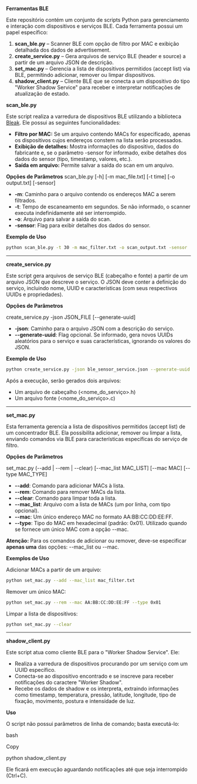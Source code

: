 **Ferramentas BLE**

Este repositório contém um conjunto de scripts Python para gerenciamento e interação com dispositivos e serviços BLE. Cada ferramenta possui um papel específico:

1. **scan_ble.py** – Scanner BLE com opção de filtro por MAC e exibição detalhada dos dados de advertisement.
2. **create_service.py** – Gera arquivos de serviço BLE (header e source) a partir de um arquivo JSON de descrição.
3. **set_mac.py** – Gerencia a lista de dispositivos permitidos (accept list) via BLE, permitindo adicionar, remover ou limpar dispositivos.
4. **shadow_client.py** – Cliente BLE que se conecta a um dispositivo do tipo "Worker Shadow Service" para receber e interpretar notificações de atualização de estado.

**scan_ble.py**

Este script realiza a varredura de dispositivos BLE utilizando a biblioteca [Bleak](https://github.com/hbldh/bleak). Ele possui as seguintes funcionalidades:

- **Filtro por MAC:** Se um arquivo contendo MACs for especificado, apenas os dispositivos cujos endereços constem na lista serão processados.
- **Exibição de detalhes:** Mostra informações do dispositivo, dados do fabricante e, se o parâmetro -sensor for informado, exibe detalhes dos dados do sensor (tipo, timestamp, valores, etc.).
- **Saída em arquivo:** Permite salvar a saída do scan em um arquivo.

**Opções de Parâmetros**
scan_ble.py \[-h\] \[-m mac_file.txt\] \[-t time\] \[-o output.txt\] \[-sensor\]

- **\-m**: Caminho para o arquivo contendo os endereços MAC a serem filtrados.
- **\-t**: Tempo de escaneamento em segundos. Se não informado, o scanner executa indefinidamente até ser interrompido.
- **\-o**: Arquivo para salvar a saída do scan.
- **\-sensor**: Flag para exibir detalhes dos dados do sensor.

**Exemplo de Uso**

```bash
python scan_ble.py -t 30 -m mac_filter.txt -o scan_output.txt -sensor
```
___________________________________________________
**create_service.py**

Este script gera arquivos de serviço BLE (cabeçalho e fonte) a partir de um arquivo JSON que descreve o serviço. O JSON deve conter a definição do serviço, incluindo nome, UUID e características (com seus respectivos UUIDs e propriedades).

**Opções de Parâmetros**

create_service.py -json JSON_FILE \[--generate-uuid\]

- **\-json**: Caminho para o arquivo JSON com a descrição do serviço.
- **\--generate-uuid**: Flag opcional. Se informado, gera novos UUIDs aleatórios para o serviço e suas características, ignorando os valores do JSON.

**Exemplo de Uso**

```bash
python create_service.py -json ble_sensor_service.json --generate-uuid
```

Após a execução, serão gerados dois arquivos:

- Um arquivo de cabeçalho (&lt;nome_do_serviço&gt;.h)
- Um arquivo fonte (&lt;nome_do_serviço&gt;.c)

________________________________________________________

**set_mac.py**

Esta ferramenta gerencia a lista de dispositivos permitidos (accept list) de um concentrador BLE. Ela possibilita adicionar, remover ou limpar a lista, enviando comandos via BLE para características específicas do serviço de filtro.

**Opções de Parâmetros**

set_mac.py (--add | --rem | --clear) \[--mac_list MAC_LIST\] \[--mac MAC\] \[--type MAC_TYPE\]

- **\--add**: Comando para adicionar MACs à lista.
- **\--rem**: Comando para remover MACs da lista.
- **\--clear**: Comando para limpar toda a lista.
- **\--mac_list**: Arquivo com a lista de MACs (um por linha, com tipo opcional).
- **\--mac**: Um único endereço MAC no formato AA:BB:CC:DD:EE:FF.
- **\--type**: Tipo do MAC em hexadecimal (padrão: 0x01). Utilizado quando se fornece um único MAC com a opção --mac.

**Atenção:** Para os comandos de adicionar ou remover, deve-se especificar **apenas uma** das opções: --mac_list ou --mac.

**Exemplos de Uso**

Adicionar MACs a partir de um arquivo:

```bash
python set_mac.py --add --mac_list mac_filter.txt
```

Remover um único MAC:

```bash
python set_mac.py --rem --mac AA:BB:CC:DD:EE:FF --type 0x01
```

Limpar a lista de dispositivos:

```bash
python set_mac.py --clear
```
_____________________________________________________________________
**shadow_client.py**

Este script atua como cliente BLE para o "Worker Shadow Service". Ele:

- Realiza a varredura de dispositivos procurando por um serviço com um UUID específico.
- Conecta-se ao dispositivo encontrado e se inscreve para receber notificações do caractere "Worker Shadow".
- Recebe os dados de shadow e os interpreta, extraindo informações como timestamp, temperatura, pressão, latitude, longitude, tipo de fixação, movimento, postura e intensidade de luz.

**Uso**

O script não possui parâmetros de linha de comando; basta executá-lo:

bash

Copy

python shadow_client.py

Ele ficará em execução aguardando notificações até que seja interrompido (Ctrl+C).
